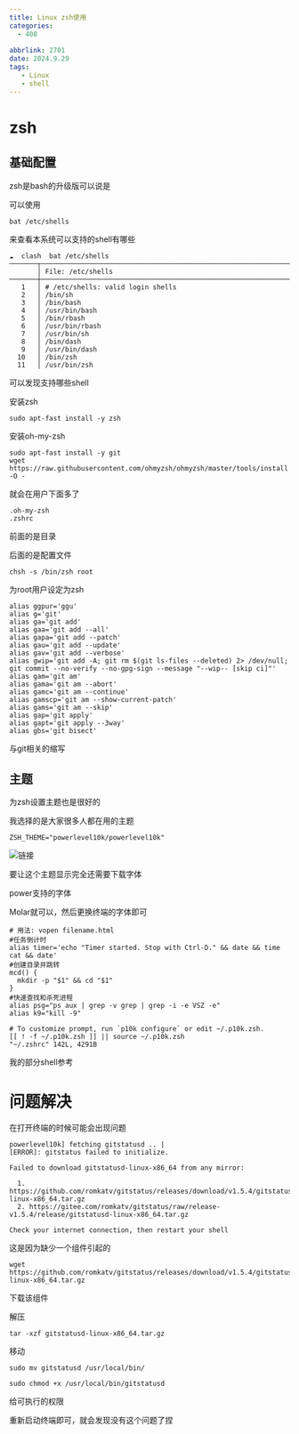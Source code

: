 ```yaml
---
title: Linux zsh使用
categories:
  - 408
  
abbrlink: 2701
date: 2024.9.29
tags: 
   - Linux
   - shell
---
```


# zsh

## 基础配置

zsh是bash的升级版可以说是

可以使用

```
bat /etc/shells
```

来查看本系统可以支持的shell有哪些

```
☁  clash  bat /etc/shells 
───────┬────────────────────────────────────────────────────────────────────────
       │ File: /etc/shells
───────┼────────────────────────────────────────────────────────────────────────
   1   │ # /etc/shells: valid login shells
   2   │ /bin/sh
   3   │ /bin/bash
   4   │ /usr/bin/bash
   5   │ /bin/rbash
   6   │ /usr/bin/rbash
   7   │ /usr/bin/sh
   8   │ /bin/dash
   9   │ /usr/bin/dash
  10   │ /bin/zsh
  11   │ /usr/bin/zsh
```

可以发现支持哪些shell

安装zsh

```
sudo apt-fast install -y zsh
```

安装oh-my-zsh

```
sudo apt-fast install -y git
wget https://raw.githubusercontent.com/ohmyzsh/ohmyzsh/master/tools/install.sh -O -
```

就会在用户下面多了

```
.oh-my-zsh
.zshrc
```

前面的是目录

后面的是配置文件

```
chsh -s /bin/zsh root
```

为root用户设定为zsh



```
alias ggpur='ggu'
alias g='git'
alias ga='git add'
alias gaa='git add --all'
alias gapa='git add --patch'
alias gau='git add --update'
alias gav='git add --verbose'
alias gwip='git add -A; git rm $(git ls-files --deleted) 2> /dev/null; git commit --no-verify --no-gpg-sign --message "--wip-- [skip ci]"'
alias gam='git am'
alias gama='git am --abort'
alias gamc='git am --continue'
alias gamscp='git am --show-current-patch'
alias gams='git am --skip'
alias gap='git apply'
alias gapt='git apply --3way'
alias gbs='git bisect'

```

与git相关的缩写

## 主题

为zsh设置主题也是很好的

我选择的是大家很多人都在用的主题

```
ZSH_THEME="powerlevel10k/powerlevel10k"
```

![链接](https://github.com/romkatv/powerlevel10k)

要让这个主题显示完全还需要下载字体

power支持的字体

Molar就可以，然后更换终端的字体即可

```
# 用法: vopen filename.html
#任务倒计时
alias timer='echo "Timer started. Stop with Ctrl-D." && date && time cat && date'
#创建目录并跳转
mcd() {
  mkdir -p "$1" && cd "$1"
}
#快速查找和杀死进程
alias psg="ps aux | grep -v grep | grep -i -e VSZ -e"
alias k9="kill -9"

# To customize prompt, run `p10k configure` or edit ~/.p10k.zsh.
[[ ! -f ~/.p10k.zsh ]] || source ~/.p10k.zsh
"~/.zshrc" 142L, 4291B 
```

我的部分shell参考

# 问题解决

在打开终端的时候可能会出现问题

```
powerlevel10k] fetching gitstatusd .. |                                        
[ERROR]: gitstatus failed to initialize.

Failed to download gitstatusd-linux-x86_64 from any mirror:

  1. https://github.com/romkatv/gitstatus/releases/download/v1.5.4/gitstatusd-linux-x86_64.tar.gz
  2. https://gitee.com/romkatv/gitstatus/raw/release-v1.5.4/release/gitstatusd-linux-x86_64.tar.gz

Check your internet connection, then restart your shell
```

这是因为缺少一个组件引起的

```
wget https://github.com/romkatv/gitstatus/releases/download/v1.5.4/gitstatusd-linux-x86_64.tar.gz
```

下载该组件

解压

```
tar -xzf gitstatusd-linux-x86_64.tar.gz

```

移动

```
sudo mv gitstatusd /usr/local/bin/
```

```
sudo chmod +x /usr/local/bin/gitstatusd
```

给可执行的权限

重新启动终端即可，就会发现没有这个问题了捏